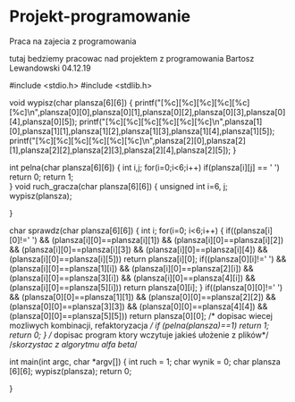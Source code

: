 # Projekt-programowanie
Praca na zajecia z programowania

tutaj bedziemy pracowac nad projektem z programowania
Bartosz Lewandowski 04.12.19

#include <stdio.h>
#include <stdlib.h>



void wypisz(char plansza[6][6])
{
    printf("[%c][%c][%c][%c][%c][%c]\n",plansza[0][0],plansza[0][1],plansza[0][2],plansza[0][3],plansza[0][4],plansza[0][5]);
    printf("[%c][%c][%c][%c][%c][%c]\n",plansza[1][0],plansza[1][1],plansza[1][2],plansza[1][3],plansza[1][4],plansza[1][5]);
    printf("[%c][%c][%c][%c][%c][%c]\n",plansza[2][0],plansza[2][1],plansza[2][2],plansza[2][3],plansza[2][4],plansza[2][5]);
}

int pelna(char plansza[6][6])
{
    int i,j;
        for(i=0;i<6;i++)
            if(plansza[i][j] == ' ')
            return 0;
    return 1;        
}
void ruch_gracza(char plansza[6][6])
{
    unsigned int i=6, j;
    wypisz(plansza);
    
}

char sprawdz(char plansza[6][6])
{
    int i;
    for(i=0; i<6;i++)
    {
        if((plansza[i][0]!=' ')
        && (plansza[i][0]==plansza[i][1])
        && (plansza[i][0]==plansza[i][2])
        && (plansza[i][0]==plansza[i][3])
        && (plansza[i][0]==plansza[i][4])
        && (plansza[i][0]==plansza[i][5]))
        return plansza[i][0];
        if((plansza[0][i]!=' ')
        && (plansza[i][0]==plansza[1][i])
        && (plansza[i][0]==plansza[2][i])
        && (plansza[i][0]==plansza[3][i])
        && (plansza[i][0]==plansza[4][i])
        && (plansza[i][0]==plansza[5][i]))
        return plansza[0][i];
    }
        if((plansza[0][0]!=' ')
        && (plansza[0][0]==plansza[1][1])
        && (plansza[0][0]==plansza[2][2])
        && (plansza[0][0]==plansza[3][3])
        && (plansza[0][0]==plansza[4][4])
        && (plansza[0][0]==plansza[5][5]))
        return plansza[0][0];
    /* dopisac wiecej mozliwych kombinacji, refaktoryzacja */
    if (pelna(plansza)==1)
        return 1;
    return 0;
}
/* dopisac program ktory wczytuje jakieś ułożenie z plików*/ 
/*skorzystac z algorytmu alfa beta*/

int main(int argc, char *argv[])
{
    int ruch = 1;
    char wynik = 0;
    char plansza [6][6];
    wypisz(plansza);
    return 0;


}


